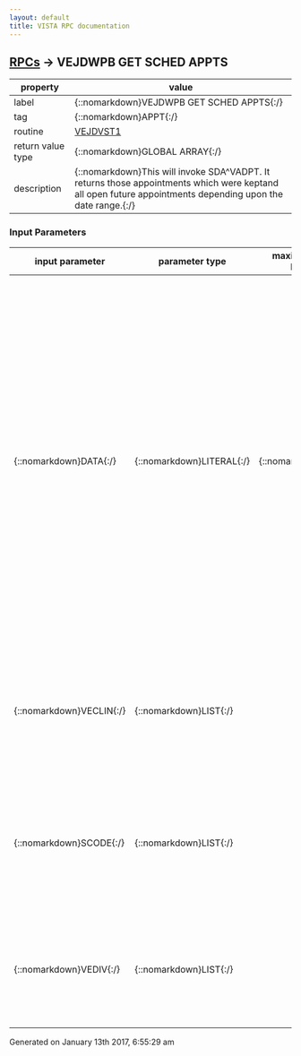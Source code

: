 ```yaml
---
layout: default
title: VISTA RPC documentation
---
```




## [RPCs](TableOfContent.md) &#8594; VEJDWPB GET SCHED APPTS 

 property | value 
--- | --- 
 label | {::nomarkdown}VEJDWPB GET SCHED APPTS{:/}
 tag | {::nomarkdown}APPT{:/}
 routine | [VEJDVST1](http://code.osehra.org/dox/Routine_VEJDVST1_source.html)
 return value type | {::nomarkdown}GLOBAL ARRAY{:/}
 description | {::nomarkdown}This will invoke SDA^VADPT.  It returns those appointments which were keptand all open future appointments depending upon the date range.{:/}

### Input Parameters

| input parameter | parameter type | maximum data length | required | description | 
| --- | --- | --- | --- | --- | 
| {::nomarkdown}DATA{:/} | {::nomarkdown}LITERAL{:/} | {::nomarkdown}90{:/} | {::nomarkdown}true{:/} | {::nomarkdown}DATA = DFN ^ BEG ^ END ^ ALOC ^ FLG where  DFN = required - pointer to patient file (#2) BEG = optional - FM date/time - return all scheduled appointments       greater than BEG END = optional - FM date/time - return all scheduled appointments       up to ENDALOC = optional - name of location (file 44) or pointer to file 44       If present, then only appointments for that clinic returned FLG = optional       0 - return all kept appts from BEG to today       1 - return future appts only       2 - return appts from 0 & 1 Date range takes precedence over FLG.  So if you send BEG=DT-1,FLG=1 youwill get no appointments since BEG not greater than NOW{:/} | 
| {::nomarkdown}VECLIN{:/} | {::nomarkdown}LIST{:/} |  | {::nomarkdown}true{:/} | {::nomarkdown}VECLIN is a local array which contains a list of clinics to be used to screen appointment list.  Only those appointments in these clinics will be returned.   VECLIN - optional - passed by reference   VECLIN(#) = clinic name or ien{:/} | 
| {::nomarkdown}SCODE{:/} | {::nomarkdown}LIST{:/} |  | {::nomarkdown}true{:/} | {::nomarkdown}This is a list of 3-digit stop codes used to screen appointments returned.  Only those clinic locations whose stop code is in this list will be returned.    SCODE - optional - passed by reference   SCODE(#) = 3-digit stop code (lookup on C xref){:/} | 
| {::nomarkdown}VEDIV{:/} | {::nomarkdown}LIST{:/} |  | {::nomarkdown}true{:/} | {::nomarkdown}This is a list of divisions to be used to screen appointments.  Only appointments in clinics for divisions in this list will be returned.     VEDIV - optional - passed by reference    VEDIV(#) = division name or ien{:/} | 




 Generated on January 13th 2017, 6:55:29 am
